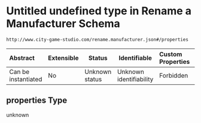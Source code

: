 # Untitled undefined type in Rename a Manufacturer Schema

```txt
http://www.city-game-studio.com/rename.manufacturer.json#/properties
```




| Abstract            | Extensible | Status         | Identifiable            | Custom Properties | Additional Properties | Access Restrictions | Defined In                                                                                         |
| :------------------ | ---------- | -------------- | ----------------------- | :---------------- | --------------------- | ------------------- | -------------------------------------------------------------------------------------------------- |
| Can be instantiated | No         | Unknown status | Unknown identifiability | Forbidden         | Allowed               | none                | [rename-manufacturer.schema.json\*](../out/rename-manufacturer.schema.json "open original schema") |

## properties Type

unknown
